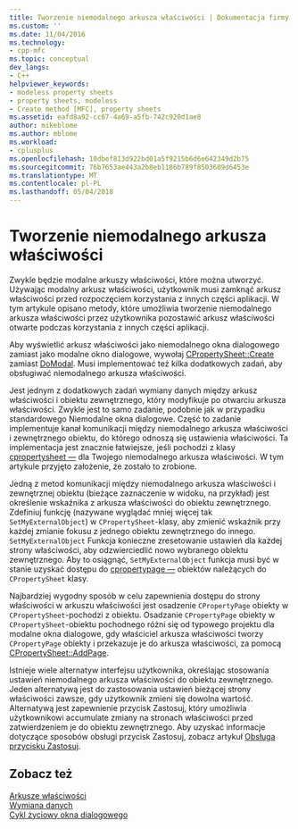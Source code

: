 ```yaml
---
title: Tworzenie niemodalnego arkusza właściwości | Dokumentacja firmy Microsoft
ms.custom: ''
ms.date: 11/04/2016
ms.technology:
- cpp-mfc
ms.topic: conceptual
dev_langs:
- C++
helpviewer_keywords:
- modeless property sheets
- property sheets, modeless
- Create method [MFC], property sheets
ms.assetid: eafd8a92-cc67-4a69-a5fb-742c920d1ae8
author: mikeblome
ms.author: mblome
ms.workload:
- cplusplus
ms.openlocfilehash: 10dbef813d922bd01a5f9215b6d6e642349d2b75
ms.sourcegitcommit: 76b7653ae443a2b8eb1186b789f8503609d6453e
ms.translationtype: MT
ms.contentlocale: pl-PL
ms.lasthandoff: 05/04/2018
---
```

# <a name="creating-a-modeless-property-sheet"></a>Tworzenie niemodalnego arkusza właściwości
Zwykle będzie modalne arkuszy właściwości, które można utworzyć. Używając modalny arkusz właściwości, użytkownik musi zamknąć arkusz właściwości przed rozpoczęciem korzystania z innych części aplikacji. W tym artykule opisano metody, które umożliwia tworzenie niemodalnego arkusza właściwości przez użytkownika pozostawić arkusz właściwości otwarte podczas korzystania z innych części aplikacji.  
  
 Aby wyświetlić arkusz właściwości jako niemodalnego okna dialogowego zamiast jako modalne okno dialogowe, wywołaj [CPropertySheet::Create](../mfc/reference/cpropertysheet-class.md#create) zamiast [DoModal](../mfc/reference/cpropertysheet-class.md#domodal). Musi implementować też kilka dodatkowych zadań, aby obsługiwać niemodalnego arkusza właściwości.  
  
 Jest jednym z dodatkowych zadań wymiany danych między arkusz właściwości i obiektu zewnętrznego, który modyfikuje po otwarciu arkusza właściwości. Zwykle jest to samo zadanie, podobnie jak w przypadku standardowego Niemodalne okna dialogowe. Część to zadanie implementuje kanał komunikacji między niemodalnego arkusza właściwości i zewnętrznego obiektu, do którego odnoszą się ustawienia właściwości. Ta implementacja jest znacznie łatwiejsze, jeśli pochodzi z klasy [cpropertysheet —](../mfc/reference/cpropertysheet-class.md) dla Twojego niemodalnego arkusza właściwości. W tym artykule przyjęto założenie, że zostało to zrobione.  
  
 Jedną z metod komunikacji między niemodalnego arkusza właściwości i zewnętrznej obiektu (bieżące zaznaczenie w widoku, na przykład) jest określenie wskaźnika z arkusza właściwości do obiektu zewnętrznego. Zdefiniuj funkcję (nazywane wyglądać mniej więcej tak `SetMyExternalObject`) w `CPropertySheet`-klasy, aby zmienić wskaźnik przy każdej zmianie fokusu z jednego obiektu zewnętrznego do innego. `SetMyExternalObject` Funkcja konieczne zresetowanie ustawień dla każdej strony właściwości, aby odzwierciedlić nowo wybranego obiektu zewnętrznego. Aby to osiągnąć, `SetMyExternalObject` funkcja musi być w stanie uzyskać dostępu do [cpropertypage —](../mfc/reference/cpropertypage-class.md) obiektów należących do `CPropertySheet` klasy.  
  
 Najbardziej wygodny sposób w celu zapewnienia dostępu do strony właściwości w arkuszu właściwości jest osadzenie `CPropertyPage` obiekty w `CPropertySheet`-pochodzi z obiektu. Osadzanie `CPropertyPage` obiekty w `CPropertySheet`-obiektu pochodnego różni się od typowego projektu dla modalne okna dialogowe, gdy właściciel arkusza właściwości tworzy `CPropertyPage` obiekty i przekazuje je do arkusza właściwości, za pomocą [ CPropertySheet::AddPage](../mfc/reference/cpropertysheet-class.md#addpage).  
  
 Istnieje wiele alternatyw interfejsu użytkownika, określając stosowania ustawień niemodalnego arkusza właściwości do obiektu zewnętrznego. Jeden alternatywą jest do zastosowania ustawień bieżącej strony właściwości zawsze, gdy użytkownik zmieni się dowolna wartość. Alternatywą jest zapewnienie przycisk Zastosuj, który umożliwia użytkownikowi accumulate zmiany na stronach właściwości przed zatwierdzeniem je do obiektu zewnętrznego. Aby uzyskać informacje dotyczące sposobów obsługi przycisk Zastosuj, zobacz artykuł [Obsługa przycisku Zastosuj](../mfc/handling-the-apply-button.md).  
  
## <a name="see-also"></a>Zobacz też  
 [Arkusze właściwości](../mfc/property-sheets-mfc.md)   
 [Wymiana danych](../mfc/exchanging-data.md)   
 [Cykl życiowy okna dialogowego](../mfc/life-cycle-of-a-dialog-box.md)

